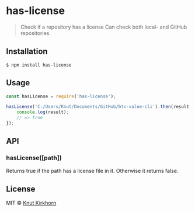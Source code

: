 # has-license
> Check if a repository has a license
Can check both local- and GitHub repositories. 

## Installation
```
$ npm install has-license
```

## Usage
```js
const hasLicense = require('has-license');

hasLicense('C:/Users/Knut/Documents/GitHub/btc-value-cli').then(result => {
    console.log(result);
    // => true
});
```

## API
### hasLicense([path])
Returns true if the path has a license file in it. Otherwise it returns false.

## License
MIT © [Knut Kirkhorn](LICENSE)